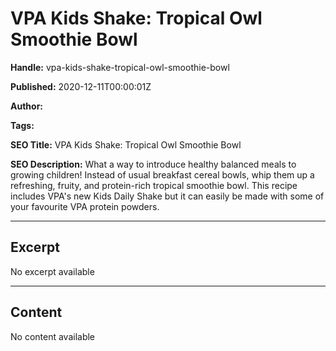 # VPA Kids Shake: Tropical Owl Smoothie Bowl

**Handle:** vpa-kids-shake-tropical-owl-smoothie-bowl

**Published:** 2020-12-11T00:00:01Z

**Author:**  

**Tags:** 

**SEO Title:** VPA Kids Shake: Tropical Owl Smoothie Bowl

**SEO Description:** What a way to introduce healthy balanced meals to growing children! Instead of usual breakfast cereal bowls, whip them up a refreshing, fruity, and protein-rich tropical smoothie bowl. This recipe includes VPA's new Kids Daily Shake but it can easily be made with some of your favourite VPA protein powders.

---

## Excerpt

No excerpt available

---

## Content

No content available

